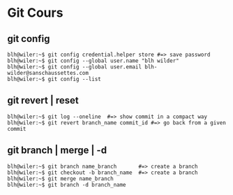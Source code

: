 # Git Cours

##  					git config

```console
blh@wiler:~$ git config credential.helper store #=> save password
blh@wiler:~$ git config --global user.name "blh wilder"
blh@wiler:~$ git config --global user.email blh-wilder@sanschaussettes.com
blh@wiler:~$ git config --list
```

##						 git revert | reset	

```console
blh@wiler:~$ git log --oneline  #=> show commit in a compact way
blh@wiler:~$ git revert branch_name commit_id #=> go back from a given commit
```

##						git branch | merge | -d

```console
blh@wiler:~$ git branch name_branch       #=> create a branch
blh@wiler:~$ git checkout -b branch_name  #=> create a branch
blh@wiler:~$ git merge name_branch
blh@wiler:~$ git branch -d branch_name
```